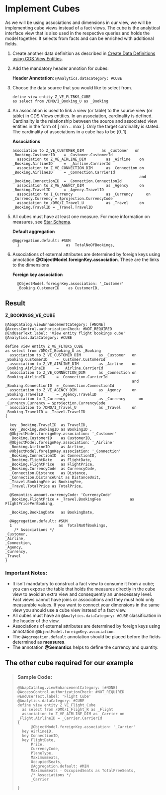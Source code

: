 <!-- loio4e4b646c8eba466a8238007869a7ae41 -->

# Implement Cubes

As we will be using associations and dimensions in our view, we will be implementing cube views instead of a fact views. The cube is the analytical interface view that is also used in the respective queries and holds the model together. It selects from facts and can be enriched with additional fields.

1.  Create another data definition as described in [Create Data Definitions using CDS View Entities](create-data-definitions-using-cds-view-entities-c5f4dc1.md).
2.  Add the mandatory header annotion for cubes:

    **Header Annotation**: `@Analytics.dataCategory: #CUBE`

3.  Choose the data source that you would like to select from.

    ```abap
    define view entity Z_VE_FLTBKS_CUBE
    as select from /DMO/I_Booking_U as _Booking
    ```

4.  An association is used to link a view \(or table\) to the source view \(or table\) in CDS Views entities. In an association, cardinality is defined. Cardinality is the relationship between the source and associated view entities in the form of \[ min .. max \]. Only the target cardinality is stated. The cardinality of associations in a cube has to be \[0..1\].

    **Associations**

    ```abap
    association to Z_VE_CUSTOMER_DIM        as _Customer   on  _Booking.CustomerID    = _Customer.CustomerId
      association to Z_VE_AIRLINE_DIM         as _Airline    on  _Booking.AirlineID     =  _Airline.CarrierId
      association to Z_VE_CONNECTION_DIM      as _Connection on  _Booking.AirlineID     = _Connection.CarrierId
                                                             and _Booking.ConnectionID  = _Connection.ConnectionId
      association to Z_VE_AGENCY_DIM          as _Agency     on  _Booking.TravelID      = _Agency.TravelID
      association to I_Currency               as _Currency      on _Currency.Currency = $projection.CurrencyCode
      association to /DMO/I_Travel_U          as _Travel     on _Booking.TravelID = _Travel.TravelID    
    ```

5.  All cubes must have at least one measure. For more information on measures, see [Star Schema](star-schema-483cc06.md).

    **Default aggregation**

    ```abap
    @Aggregation.default: #SUM
      1                     as  TotalNoOfBookings,
    ```

6.  Associations of external attributes are determined by foreign keys using annotation **@ObjectModel.foreignKey.association**. These are the links to the dimensions

    **Foreign key association**

    ```abap
      @ObjectModel.foreignKey.association: '_Customer'
      _Booking.CustomerID    as CustomerID,
    ```




<a name="loio4e4b646c8eba466a8238007869a7ae41__section_npv_lbc_q4b"/>

## Result

**Z\_BOOKINGS\_VE\_CUBE**

```abap
@AbapCatalog.viewEnhancementCategory: [#NONE]
@AccessControl.authorizationCheck: #NOT_REQUIRED
@EndUserText.label: 'View entity flight bookings cube'
@Analytics.dataCategory: #CUBE
 
define view entity Z_VE_FLTBKS_CUBE
as select from /DMO/I_Booking_U as _Booking
  association to Z_VE_CUSTOMER_DIM        as _Customer   on  _Booking.CustomerID    = _Customer.CustomerId
  association to Z_VE_AIRLINE_DIM         as _Airline    on  _Booking.AirlineID     =  _Airline.CarrierId
  association to Z_VE_CONNECTION_DIM      as _Connection on  _Booking.AirlineID     = _Connection.CarrierId
                                                         and _Booking.ConnectionID  = _Connection.ConnectionId
  association to Z_VE_AGENCY_DIM          as _Agency     on  _Booking.TravelID      = _Agency.TravelID
  association to I_Currency               as _Currency      on _Currency.Currency = $projection.CurrencyCode
  association to /DMO/I_Travel_U          as _Travel     on _Booking.TravelID = _Travel.TravelID    
{
 
  key _Booking.TravelID  as TravelID,
  key _Booking.BookingID as BookingID ,
  @ObjectModel.foreignKey.association: '_Customer'
  _Booking.CustomerID    as CustomerID,
  @ObjectModel.foreignKey.association: '_Airline'
  _Booking.AirlineID     as Airline,
  @ObjectModel.foreignKey.association: '_Connection'
  _Booking.ConnectionID  as ConnectionID,
  _Booking.FlightDate    as FlightDate,
  _Booking.FlightPrice   as FlightPrice,
  _Booking.CurrencyCode  as CurrencyCode,
  _Connection.Distance   as Distance,
  _Connection.DistanceUnit as DistanceUnit, 
  _Travel.BookingFee as BookingFee,
  _Travel.TotalPrice as TotalPrice,
   
  @Semantics.amount.currencyCode: 'CurrencyCode'
  _Booking.FlightPrice + _Travel.BookingFee             as FlightPricePerBooking,
   
  _Booking.BookingDate   as BookingDate,
   
  @Aggregation.default: #SUM
  1                     as  TotalNoOfBookings,
    /* Associations */
_Customer,
_Airline,
_Connection,
_Agency,
_Currency,
_Travel
}
```



### Important Notes:

-   It isn't mandatory to construct a fact view to consume it from a cube; you can expose the table that holds the measures directly in the cube view to avoid an extra view and consequently an unnecessary level. Fact views cannot have joins or associations and they must hold only measurable values. If you want to connect your dimensions in the same view you should use a cube view instead of a fact view.
-   All cubes must have an `@Analytics.dataCategory: #CUBE` classification in the header of the view.
-   Associations of external attributes are determined by foreign keys using annotation `@ObjectModel.foreignKey.association`.
-   The `@Aggregation.default` annotation should be placed before the fields determined as **measures**.
-   The annotation **@Semantics** helps to define the currency and quantity.



<a name="loio4e4b646c8eba466a8238007869a7ae41__section_q4b_gyp_w5b"/>

## The other cube required for our example

> ### Sample Code:  
> ```
> @AbapCatalog.viewEnhancementCategory: [#NONE]
> @AccessControl.authorizationCheck: #NOT_REQUIRED
> @EndUserText.label: 'Flight Cube'
> @Analytics.dataCategory: #CUBE
> define view entity Z_VE_Flight_Cube
>   as select from /DMO/I_Flight_R as _Flight
>   association to Z_VE_AIRLINE_DIM as _Carrier on _Flight.AirlineID = _Carrier.CarrierId
> {
>       @ObjectModel.foreignKey.association: '_Carrier'
>   key AirlineID,
>   key ConnectionID,
>   key FlightDate,
>       Price,
>       CurrencyCode,
>       PlaneType,
>       MaximumSeats,
>       OccupiedSeats,
>       @Aggregation.default: #MIN
>       MaximumSeats - OccupiedSeats as TotalFreeSeats,
>       /* Associations */
>       _Carrier
>  
> }
> ```

